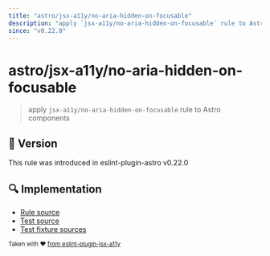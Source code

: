 ```yaml
---
title: "astro/jsx-a11y/no-aria-hidden-on-focusable"
description: "apply `jsx-a11y/no-aria-hidden-on-focusable` rule to Astro components"
since: "v0.22.0"
---
```


# astro/jsx-a11y/no-aria-hidden-on-focusable

> apply `jsx-a11y/no-aria-hidden-on-focusable` rule to Astro components

## :rocket: Version

This rule was introduced in eslint-plugin-astro v0.22.0

## :mag: Implementation

- [Rule source](https://github.com/ota-meshi/eslint-plugin-astro/blob/main/src/rules/jsx-a11y/no-aria-hidden-on-focusable.ts)
- [Test source](https://github.com/ota-meshi/eslint-plugin-astro/blob/main/tests/src/rules/jsx-a11y/no-aria-hidden-on-focusable.ts)
- [Test fixture sources](https://github.com/ota-meshi/eslint-plugin-astro/tree/main/tests/fixtures/rules/jsx-a11y/no-aria-hidden-on-focusable)

<sup>Taken with ❤️ [from eslint-plugin-jsx-a11y](https://github.com/jsx-eslint/eslint-plugin-jsx-a11y/tree/HEAD/docs/rules/no-aria-hidden-on-focusable.md)</sup>
